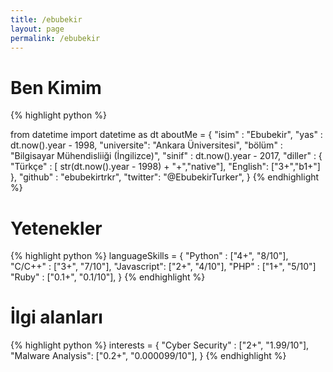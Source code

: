 ```yaml
---
title: /ebubekir
layout: page
permalink: /ebubekir
---
```


# Ben Kimim

{% highlight python %}

from datetime import datetime as dt
aboutMe = {
    "isim"      : "Ebubekir",
    "yas"       : dt.now().year - 1998,
    "universite": "Ankara Üniversitesi",
    "bölüm"     : "Bilgisayar Mühendisliiği (İngilizce)",
    "sinif"     : dt.now().year - 2017,
    "diller"    : {
        "Türkçe" : [ str(dt.now().year - 1998)  + "+","native"],
        "English": ["3+","b1+"]
    },
    "github" : "ebubekirtrkr",
    "twitter": "@EbubekirTurker",
}
{% endhighlight %}

# Yetenekler

{% highlight python %}
languageSkills = {
    "Python"    : ["4+", "8/10"],
    "C/C++"     : ["3+", "7/10"],
    "Javascript": ["2+", "4/10"],
    "PHP"       : ["1+", "5/10"]
    "Ruby"      : ["0.1+", "0.1/10"],
}
{% endhighlight %}

# İlgi alanları

{% highlight python %}
interests = {
    "Cyber Security"  : ["2+", "1.99/10"],
    "Malware Analysis": ["0.2+", "0.000099/10"],
}
{% endhighlight %}